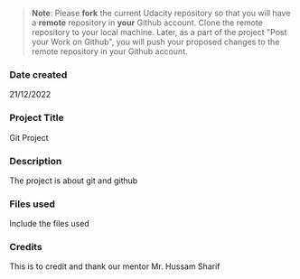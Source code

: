 >**Note**: Please **fork** the current Udacity repository so that you will have a **remote** repository in **your** Github account. Clone the remote repository to your local machine. Later, as a part of the project "Post your Work on Github", you will push your proposed changes to the remote repository in your Github account.

### Date created
21/12/2022

### Project Title
Git Project

### Description
The project is about git and github
### Files used
Include the files used

### Credits
This is to credit and thank our mentor Mr. Hussam Sharif

